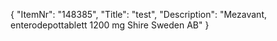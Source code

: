 {
  "ItemNr": "148385",
  "Title": "test",
  "Description": "Mezavant, enterodepottablett 1200 mg Shire Sweden AB"
}